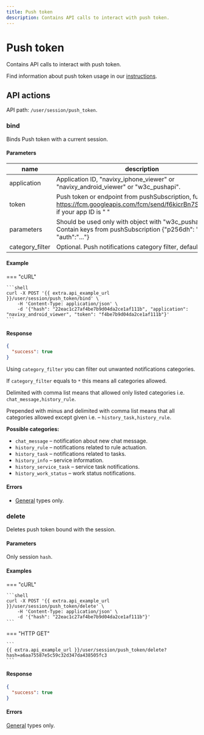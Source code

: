 ```yaml
---
title: Push token
description: Contains API calls to interact with push token.
---
```


# Push token

Contains API calls to interact with push token.

Find information about push token usage in our [instructions](../../../../guides/rules-notifications/get-push-notifications.md).

## API actions

API path: `/user/session/push_token`.

### bind

Binds Push token with a current session.

#### Parameters

| name             | description                                                                                                                              | type                            |
| ---------------- | ---------------------------------------------------------------------------------------------------------------------------------------- | ------------------------------- |
| application      | Application ID, "navixy\_iphone\_viewer" or "navixy\_android\_viewer" or "w3c\_pushapi".                                                 | [enum](../../../../#data-types) |
| token            | Push token or endpoint from pushSubscription, full URL like https://fcm.googleapis.com/fcm/send/f6kicrBn7S0:APA91b if your app ID is " " | string                          |
| parameters       | Should be used only with object with "w3c\_pushapi". Contain keys from pushSubscription {"p256dh": "...", "auth":"..."}                  | JSON object                     |
| category\_filter | Optional. Push notifications category filter, default is `*`.                                                                            | string                          |

#### Example

\=== "cURL"

````
```shell
curl -X POST '{{ extra.api_example_url }}/user/session/push_token/bind' \
    -H 'Content-Type: application/json' \
    -d '{"hash": "22eac1c27af4be7b9d04da2ce1af111b", "application": "navixy_android_viewer", "token": "f4be7b9d04da2ce1af111b"}'
```
````

#### Response

```json
{
  "success": true
}
```

Using `category_filter` you can filter out unwanted notifications categories.

If `category_filter` equals to `*` this means all categories allowed.

Delimited with comma list means that allowed only listed categories i.e. `chat_message,history_rule`.

Prepended with minus and delimited with comma list means that all categories allowed except given i.e. – `history_task,history_rule`.

**Possible categories:**

* `chat_message` – notification about new chat message.
* `history_rule` – notifications related to rule actuation.
* `history_task` – notifications related to tasks.
* `history_info` – service information.
* `history_service_task` – service task notifications.
* `history_work_status` – work status notifications.

#### Errors

* [General](../../../../errors.md#error-codes) types only.

### delete

Deletes push token bound with the session.

#### Parameters

Only session `hash`.

#### Examples

\=== "cURL"

````
```shell
curl -X POST '{{ extra.api_example_url }}/user/session/push_token/delete' \
    -H 'Content-Type: application/json' \
    -d '{"hash": "22eac1c27af4be7b9d04da2ce1af111b"}'
```
````

\=== "HTTP GET"

````
```
{{ extra.api_example_url }}/user/session/push_token/delete?hash=a6aa75587e5c59c32d347da438505fc3
```
````

#### Response

```json
{
  "success": true
}
```

#### Errors

[General](../../../../errors.md#error-codes) types only.
